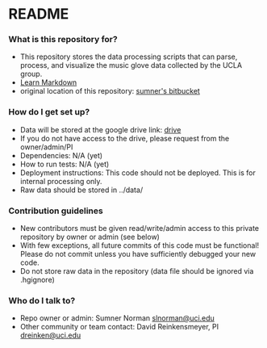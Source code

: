 # README #

### What is this repository for? ###

* This repository stores the data processing scripts that can parse, process, and visualize the music glove data collected by the UCLA group. 
* [Learn Markdown](https://bitbucket.org/tutorials/markdowndemo)
* original location of this repository: [sumner's bitbucket](https://sumner15@bitbucket.org/sumner15/ucla-musicglove)

### How do I get set up? ###

* Data will be stored at the google drive link: [drive](https://drive.google.com/drive/folders/0B_uF99lcHiyOdmZ0LU1UaGNBOW8?usp=sharing)
* If you do not have access to the drive, please request from the owner/admin/PI
* Dependencies: N/A (yet)
* How to run tests: N/A (yet)
* Deployment instructions: This code should not be deployed. This is for internal processing only.
* Raw data should be stored in ../data/ 

### Contribution guidelines ###

* New contributors must be given read/write/admin access to this private repository by owner or admin (see below)
* With few exceptions, all future commits of this code must be functional! Please do not commit unless you have sufficiently debugged your new code.
* Do not store raw data in the repository (data file should be ignored via .hgignore)

### Who do I talk to? ###

* Repo owner or admin: Sumner Norman [slnorman@uci.edu](slnorman@uci.edu)
* Other community or team contact: David Reinkensmeyer, PI [dreinken@uci.edu](dreinken@uci.edu)